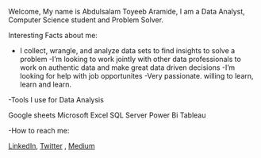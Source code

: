 Welcome, My name is Abdulsalam Toyeeb Aramide,
I am a Data Analyst, Computer Science student and Problem Solver.

Interesting Facts about me:

- I collect, wrangle, and analyze data sets to find insights to solve a problem
 -I’m looking to work jointly with other data professionals to work on authentic data and make great data driven decisions
 -I’m looking for help with job opportunites
 -Very passionate. willing to learn, learn and learn.
  
-Tools I use for Data Analysis

Google sheets
Microsoft Excel
SQL Server
Power Bi
Tableau

 -How to reach me: 
 
 [LinkedIn](https://www.linkedin.com/in/aramide-abdulsalam-65685411b/), [Twitter](https://twitter.com/cryptoguynxtdor) , [Medium](https://medium.com/@haramidebeam) 
